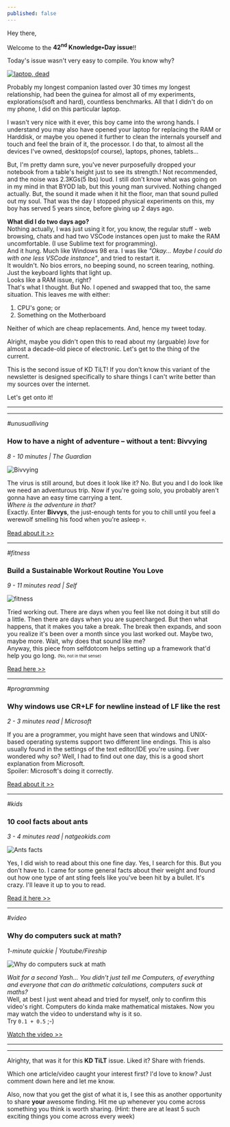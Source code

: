 ```yaml
---
published: false
---
```

Hey there,

Welcome to the **42<sup>nd</sup> Knowledge•Day issue**!!  

Today's issue wasn't very easy to compile. You know why?  

[![laptop, dead]({{site.baseurl}}/assets/img/my_pavilion_g6.png)](https://twitter.com/OhY4sh/status/1408463702639005698)

Probably my longest companion lasted over 30 times my longest relationship, had been the guinea for almost all of my experiments, explorations(soft and hard), countless benchmarks. All that I didn't do on my phone, I did on this particular laptop.  

I wasn't very nice with it ever, this boy came into the wrong hands. I understand you may also have opened your laptop for replacing the RAM or Harddisk, or maybe you opened it further to clean the internals yourself and touch and feel the brain of it, the processor. I do that, to almost all the devices I've owned, desktops(of course), laptops, phones, tablets...  

But, I'm pretty damn sure, you've never purposefully dropped your notebook from a table's height just to see its strength.! Not recommended, and the noise was 2.3KGs(5 lbs) loud. I still don't know what was going on in my mind in that BYOD lab, but this young man survived. Nothing changed actually. But, the sound it made when it hit the floor, man that sound pulled out my soul.  That was the day I stopped physical experiments on this, my boy has served 5 years since, before giving up 2 days ago.  

**What did I do two days ago?**  
Nothing actually, I was just using it for, you know, the regular stuff - web browsing, chats and had two VSCode instances open just to make the RAM uncomfortable. (I use Sublime text for programming).  
And it hung. Much like Windows 98 era. I was like _"Okay... Maybe I could do with one less VSCode instance"_, and tried to restart it.  
It wouldn't. No bios errors, no beeping sound, no screen tearing, nothing. Just the keyboard lights that light up.    
Looks like a RAM issue, right?    
That's what I thought. But No. I opened and swapped that too, the same situation. This leaves me with either:  
1. CPU's gone; or
2. Something on the Motherboard   

Neither of which are cheap replacements. And, hence my tweet today.   

Alright, maybe you didn't open this to read about my (arguable) _love_ for almost a decade-old piece of electronic. Let's get to the thing of the current.   

This is the second issue of KD TiLT! If you don't know this variant of the newsletter is designed specifically to share things I can't write better than my sources over the internet.   

Let's get onto it!

--------
--------

_#unusualliving_
### How to have a night of adventure – without a tent: Bivvying
_8 - 10 minutes | The Guardian_

![Bivvying](https://i.guim.co.uk/img/media/6065ff93427a34838da321a8e3b6c783fd4ba8bf/0_497_7360_4415/master/7360.jpg?width=1020&quality=45&auto=format&fit=max&dpr=2&s=df405b46f6a27c96b4a4248cbe4c7eb4)

The virus is still around, but does it look like it? No. But you and I do look like we need an adventurous trip. Now if you're going solo, you probably aren't gonna have an easy time carrying a tent.  
_Where is the adventure in that?_  
Exactly. Enter **Bivvys**, the just-enough tents for you to chill until you feel a werewolf smelling his food when you're asleep 💀.  

[Read about it >>](https://www.theguardian.com/travel/2021/jun/16/bivvying-night-adventure-close-to-home-camping-without-tent?utm_source=pocket-newtab-intl-en)

--------

_#fitness_
### Build a Sustainable Workout Routine You Love
_9 - 11 minutes read | Self_

![fitness](https://media.self.com/photos/6092c6f54eb017b40e89d517/4:3/w_2560%2Cc_limit/fitness_workouts_movement.jpeg)

Tried working out. There are days when you feel like not doing it but still do a little. Then there are days when you are supercharged. But then what happens, that it makes you take a break. The break then expands, and soon you realize it's been over a month since you last worked out. 
Maybe two, maybe more. Wait, why does that sound like me?  
Anyway, this piece from selfdotcom helps setting up a framework that'd help you go long. <sub><sup>(No, not in that sense)</sup></sub>  

[Read here >>](https://www.self.com/story/fitness-resistance-building-sustainable-workout-program)

--------

_#programming_
### Why windows use CR+LF for newline instead of LF like the rest
_2 - 3 minutes read | Microsoft_

If you are a programmer, you might have seen that windows and UNIX-based operating systems support two different line endings. This is also usually found in the settings of the text editor/IDE you're using. Ever wondered why so? Well, I had to find out one day, this is a good short explanation from Microsoft.  
Spoiler: Microsoft's doing it correctly.  

[Read about it >>](https://devblogs.microsoft.com/oldnewthing/20040318-00/?p=40193)

--------

_#kids_
### 10 cool facts about ants
_3 - 4 minutes read | natgeokids.com_

![Ants facts](https://www.natgeokids.com/wp-content/uploads/2016/11/ant-facts-secondary.jpg)

Yes, I did wish to read about this one fine day. Yes, I search for this. But you don't have to. I came for some general facts about their weight and found out how one type of ant sting feels like you've been hit by a bullet. It's crazy. I'll leave it up to you to read.  

[Read it here >>](https://www.natgeokids.com/uk/discover/animals/insects/ant-facts/)

--------

_#video_
### Why do computers suck at math?
_1-minute quickie | Youtube/Fireship_

![Why do computers suck at math](https://i3.ytimg.com/vi/s9F8pu5KfyM/maxresdefault.jpg)

_Wait for a second Yash... You didn't just tell me Computers, of everything and everyone that can do arithmetic calculations, computers suck at maths?_   
Well, at best I just went ahead and tried for myself, only to confirm this video's right.  Computers do kinda make mathematical mistakes. Now you may watch the video to understand why is it so.   
Try `0.1 + 0.5` ;-)  

[Watch the video >>](https://www.youtube.com/watch?v=s9F8pu5KfyM)

------
------

Alrighty, that was it for this **KD TiLT** issue. Liked it? Share with friends.  

Which one article/video caught your interest first? I'd love to know? Just comment down here and let me know.  

Also, now that you get the gist of what it is, I see this as another opportunity to share **your** awesome finding. Hit me up whenever you come across something you think is worth sharing. (Hint: there are at least 5 such exciting things you come across every week)  